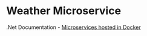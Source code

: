 Weather Microservice
====================

.Net Documentation - [Microservices hosted in Docker](https://docs.microsoft.com/en-us/dotnet/articles/csharp/tutorials/microservices)
